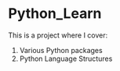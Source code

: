 # Python_Learn
This is a project where I cover: 
1. Various Python packages 
2. Python Language Structures
